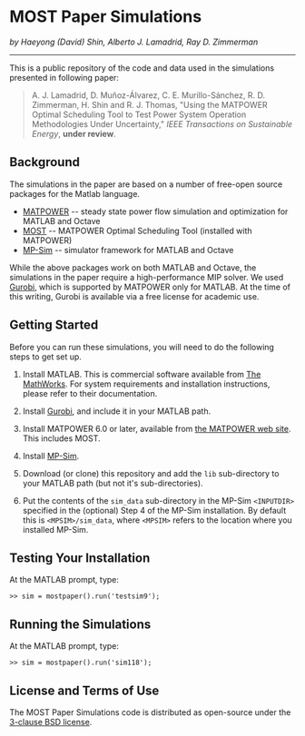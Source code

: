 MOST Paper Simulations
======================

_by Haeyong (David) Shin, Alberto J. Lamadrid, Ray D. Zimmerman_

---

This is a public repository of the code and data used in the simulations
presented in following paper:

>   A. J. Lamadrid, D. Muñoz-Álvarez, C. E. Murillo-Sánchez, R. D. Zimmerman,
    H. Shin and R. J. Thomas, "Using the MATPOWER Optimal Scheduling Tool to
    Test Power System Operation Methodologies Under Uncertainty," _IEEE
    Transactions on Sustainable Energy_, **under review**.


Background
----------

The simulations in the paper are based on a number of free-open source packages for the Matlab language.

- [MATPOWER][1] -- steady state power flow simulation and optimization for MATLAB and Octave
- [MOST][2] -- MATPOWER Optimal Scheduling Tool (installed with MATPOWER)
- [MP-Sim][3] -- simulator framework for MATLAB and Octave

While the above packages work on both MATLAB and Octave, the simulations in the paper require a high-performance MIP solver. We used [Gurobi][4], which is supported by MATPOWER only for MATLAB. At the time of this writing, Gurobi is available via a free license for academic use.


Getting Started
---------------

Before you can run these simulations, you will need to do the following steps to get set up.

1. Install MATLAB. This is commercial software available from [The MathWorks][5]. For system requirements and installation instructions, please refer to their documentation.

2. Install [Gurobi][4], and include it in your MATLAB path.

3. Install MATPOWER 6.0 or later, available from [the MATPOWER web site][1]. This includes MOST.

4. Install [MP-Sim][3].

5. Download (or clone) this repository and add the `lib` sub-directory to your MATLAB path (but not it's sub-directories).

6. Put the contents of the `sim_data` sub-directory in the MP-Sim `<INPUTDIR>` specified in the (optional) Step 4 of the MP-Sim installation. By default this is `<MPSIM>/sim_data`, where `<MPSIM>` refers to the location where you installed MP-Sim.


Testing Your Installation
-------------------------

At the MATLAB prompt, type:

    >> sim = mostpaper().run('testsim9');


Running the Simulations
-----------------------

At the MATLAB prompt, type:

    >> sim = mostpaper().run('sim118');


License and Terms of Use
------------------------

The MOST Paper Simulations code is distributed as open-source under the [3-clause BSD license][6].


[1]: http://www.pserc.cornell.edu/matpower
[2]: https://github.com/MATPOWER/most
[3]: https://github.com/MATPOWER/mpsim
[4]: http://www.gurobi.com
[5]: https://www.mathworks.com
[6]: LICENSE
